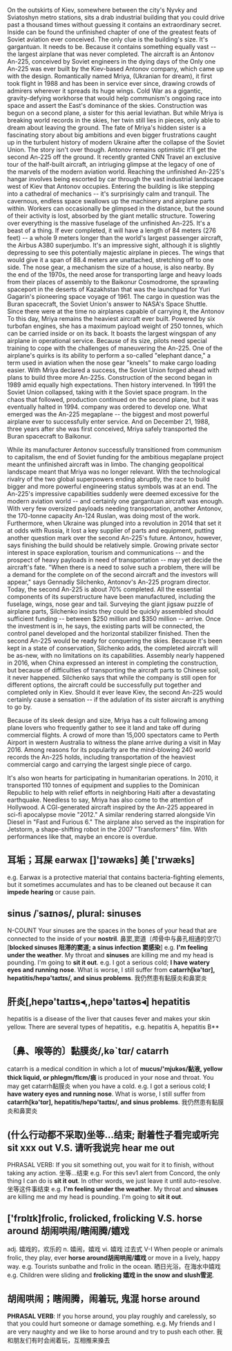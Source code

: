 On the outskirts of Kiev, somewhere between the city's Nyvky and Sviatoshyn metro stations, sits a drab industrial building that you could drive past a thousand times without guessing it contains an extraordinary secret.
Inside can be found the unfinished chapter of one of the greatest feats of Soviet aviation ever conceived. The only clue is the building's size. It's gargantuan.
It needs to be. Because it contains something equally vast -- the largest airplane that was never completed.
The aircraft is an Antonov An-225, conceived by Soviet engineers in the dying days of the Only one An-225 was ever built by the Kiev-based Antonov company, which came up with the design. Romantically named Mriya, (Ukranian for dream), it first took flight in 1988 and has been in service ever since, drawing crowds of admirers wherever it spreads its huge wings. Cold War as a gigantic, gravity-defying workhorse that would help communism's ongoing race into space and assert the East's dominance of the skies.
Construction was begun on a second plane, a sister for this aerial leviathan. But while Mriya is breaking world records in the skies, her twin still lies in pieces, only able to dream about leaving the ground.
The fate of Mriya's hidden sister is a fascinating story about big ambitions and even bigger frustrations caught up in the turbulent history of modern Ukraine after the collapse of the Soviet Union.
The story isn't over though. Antonov remains optimistic it'll get the second An-225 off the ground.
It recently granted CNN Travel an exclusive tour of the half-built aircraft, an intriuging glimpse at the legacy of one of the marvels of the modern aviation world.
Reaching the unfinished An-225's hangar involves being escorted by car through the vast industrial landscape west of Kiev that Antonov occupies. Entering the building is like stepping into a cathedral of mechanics -- it's surprisingly calm and tranquil.
The cavernous, endless space swallows up the machinery and airplane parts within. Workers can occasionally be glimpsed in the distance, but the sound of their activity is lost, absorbed by the giant metallic structure.
Towering over everything is the massive fuselage of the unfinished An-225. It's a beast of a thing. If ever completed, it will have a length of 84 meters (276 feet) -- a whole 9 meters longer than the world's largest passenger aircraft, the Airbus A380 superjumbo.
It's an impressive sight, although it is slightly depressing to see this potentially majestic airplane in pieces. The wings that would give it a span of 88.4 meters are unattached, stretching off to one side. The nose gear, a mechanism the size of a house, is also nearby.
By the end of the 1970s, the need arose for transporting large and heavy loads from their places of assembly to the Baikonur Cosmodrome, the sprawling spaceport in the deserts of Kazakhstan that was the launchpad for Yuri Gagarin's pioneering space voyage of 1961.
The cargo in question was the Buran spacecraft, the Soviet Union's answer to NASA's Space Shuttle. Since there were at the time no airplanes capable of carrying it, the Antonov
To this day, Mriya remains the heaviest aircraft ever built. Powered by six turbofan engines, she has a maximum payload weight of 250 tonnes, which can be carried inside or on its back. It boasts the largest wingspan of any airplane in operational service.
Because of its size, pilots need special training to cope with the challenges of maneuvering the An-225. One of the airplane's quirks is its ability to perform a so-called "elephant dance," a term used in aviation when the nose gear "kneels" to make cargo loading easier.
With Mriya declared a success, the Soviet Union forged ahead with plans to build three more An-225s. Construction of the second began in 1989 amid equally high expectations.
Then history intervened.
In 1991 the Soviet Union collapsed, taking with it the Soviet space program. In the chaos that followed, production continued on the second plane, but it was eventually halted in 1994.
 company was ordered to develop one.
What emerged was the An-225 megaplane -- the biggest and most powerful airplane ever to successfully enter service. And on December 21, 1988, three years after she was first conceived, Mriya safely transported the Buran spacecraft to Baikonur.

While its manufacturer Antonov successfully transitioned from communism to capitalism, the end of Soviet funding for the ambitious megaplane project meant the unfinished aircraft was in limbo.
The changing geopolitical landscape meant that Mriya was no longer relevant. With the technological rivalry of the two global superpowers ending abruptly, the race to build bigger and more powerful engineering status symbols was at an end.
The An-225's impressive capabilities suddenly were deemed excessive for the modern aviation world -- and certainly one gargantuan aircraft was enough. With very few oversized payloads needing transportation, another Antonov, the 170-tonne capacity An-124 Ruslan, was doing most of the work.
Furthermore, when Ukraine was plunged into a revolution in 2014 that set it at odds with Russia, it lost a key supplier of parts and equipment, putting another question mark over the second An-225's future.
Antonov, however, says finishing the build should be relatively simple.
Growing private sector interest in space exploration, tourism and communications -- and the prospect of heavy payloads in need of transportation -- may yet decide the aircraft's fate.
"When there is a need to solve such a problem, there will be a demand for the complete
on of the second aircraft and the investors will appear," says Gennadiy Silchenko, Antonov's An-225 program director.
Today, the second An-225 is about 70% completed. All the essential components of its superstructure have been manufactured, including the fuselage, wings, nose gear and tail.
Surveying the giant jigsaw puzzle of airplane parts, Silchenko insists they could be quickly assembled should sufficient funding -- between $250 million and $350 million -- arrive.
Once the investment is in, he says, the existing parts will be connected, the control panel developed and the horizontal stabilizer finished. Then the second An-225 would be ready for conquering the skies.
Because it's been kept in a state of conservation, Silchenko adds, the completed aircraft will be as-new, with no limitations on its capabilities.
Assembly nearly happened in 2016, when China expressed an interest in completing the construction, but because of difficulties of transporting the aircraft parts to Chinese soil, it never happened.
Silchenko says that while the company is still open for different options, the aircraft could be successfully put together and completed only in Kiev.
Should it ever leave Kiev, the second An-225 would certainly cause a sensation -- if the adulation of its sister aircraft is anything to go by.

Because of its sleek design and size, Mriya has a cult following among plane lovers who frequently gather to see it land and take off during commercial flights.
A crowd of more than 15,000 spectators came to Perth Airport in western Australia to witness the plane arrive during a visit in May 2016.
Among reasons for its popularity are the mind-blowing 240 world records the An-225 holds, including transportation of the heaviest commercial cargo and carrying the largest single piece of cargo.

It's also won hearts for participating in humanitarian operations. In 2010, it transported 110 tonnes of equipment and supplies to the Dominican Republic to help with relief efforts in neighboring Haiti after a devastating earthquake.
Needless to say, Mriya has also come to the attention of Hollywood. A CGI-generated aircraft inspired by the An-225 appeared in sci-fi apocalypse movie "2012." A similar rendering starred alongside Vin Diesel in "Fast and Furious 6." The airplane also served as the inspiration for Jetstorm, a shape-shifting robot in the 2007 "Transformers" film.
With performances like that, maybe an encore is overdue.



## 耳垢；耳屎 earwax []'ɪəwæks]  美 ['ɪrwæks]
e.g. Earwax is a protective material that contains bacteria-fighting elements, but it sometimes accumulates and has to be cleaned out because it can **impede hearing** or cause pain.

## sinus /ˈsaɪnəs/, plural: sinuses
N-COUNT Your sinuses are the spaces in the bones of your head that are connected to the inside of your **nostril**. 鼻窦,窦道〔颅骨中与鼻孔相通的空穴〕[**blocked sinuses 阻滞的窦道; a sinus infection 窦感染**]
e.g.  **I'm feeling under the weather**. My throat and **sinuses** are killing me and my head is pounding. I'm going to **sit it out**.
e.g. I got a serious cold; **I have watery eyes and running nose**. What is worse, I still suffer from **catarrh[kə'tɑr], hepatitis/hepə'taɪtɪs/, and sinus problems**. 我仍然患有黏膜炎和鼻窦炎

## 肝炎[‚hepə'taɪtɪs◂,‚hepə'taɪtəs◂] hepatitis
hepatitis is a disease of the liver that causes fever and makes your skin yellow. There are several types of hepatitis，e.g. hepatitis A, hepatitis B**

## 〔鼻、喉等的〕黏膜炎/,kəˋtɑr/ catarrh
catarrh is a medical condition in which a lot of **mucus/'mjukəs/黏液, yellow thick liquid, or phlegm/flɛm/痰** is produced in your nose and throat. You may get catarrh黏膜炎 when you have a cold.
e.g. I got a serious cold; **I have watery eyes and running nose**. What is worse, I still suffer from **catarrh[kə'tɑr], hepatitis/hepə'taɪtɪs/, and sinus problems**. 我仍然患有黏膜炎和鼻窦炎

## (什么行动都不采取)坐等…结束; 耐着性子看完或听完 sit xxx out   V.S. 请听我说完 hear me out
PHRASAL VERB: If you sit something out, you wait for it to finish, without taking any action. 坐等…结束
e.g. For this sev1 alert from Concord, the only thing I can do is **sit it out**. In other words, we just leave it until auto-resolve. 坐等这件事结束
e.g.  **I'm feeling under the weather**. My throat and **sinuses** are killing me and my head is pounding. I'm going to **sit it out**.

## ['frɒlɪk]frolic, frolicked, frolicking V.S. horse around 胡闹哄闹/瞎闹腾/嬉戏
adj. 嬉戏的，欢乐的 n. 嬉闹，嬉戏 vi. 嬉戏
过去式
V-I When people or animals frolic, they play, ever **horse around胡闹哄闹/嬉戏** or move in a lively, happy way.
e.g. Tourists sunbathe and frolic in the ocean. 晒日光浴，在海水中嬉戏
e.g. Children were sliding and **frolicking 嬉戏 in the snow and slush雪泥**.

## 胡闹哄闹；瞎闹腾，闹着玩, 鬼混 horse around
**PHRASAL VERB**: If you horse around, you play roughly and carelessly, so that you could hurt someone or damage something.
e.g. My friends and I are very naughty and we like to horse around and try to push each other.  我和朋友们有时会闹着玩，互相推来搡去
